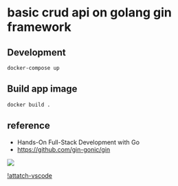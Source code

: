 # basic crud api on golang gin framework

## Development
```shell
docker-compose up
```
## Build app image
```
docker build .
```
## reference
  - Hands-On Full-Stack Development with Go
  - https://github.com/gin-gonic/gin

<img src="https://github.com/deagwon97/go-gin-crud/blob/main/ref/attatch-vscode.png"></img>

[!attatch-vscode](https://github.com/deagwon97/go-gin-crud/blob/main/ref/attatch-vscode.png)

